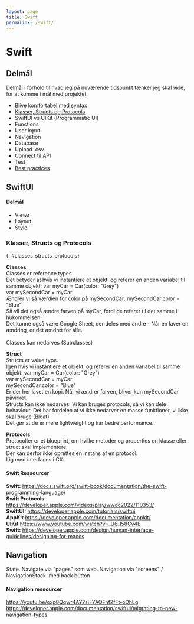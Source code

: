 ```yaml
---
layout: page
title: Swift
permalink: /swift/
---
```

# Swift

## Delmål
<p>Delmål i forhold til hvad jeg på nuværende tidspunkt tænker jeg skal vide, for at komme i mål med projektet</p>
<ul>
    <li>Blive komfortabel med syntax</li>    
    <li><a href="#classes_structs_protocols">Klasser, Structs og Protocols</a></li>
    <li>SwiftUI vs UIKit (Programmatic UI)</li>    
    <li>Functions</li>
    <li>User input</li>
    <li>Navigation</li>
    <li>Database</li>        
    <li>Upload .csv</li>
    <li>Connect til API</li>
    <li>Test</li>
    <li><a href="#best_practices">Best practices</a></li>
</ul>

## SwiftUI
#### Delmål
<ul>
    <li>Views</li>
    <li>Layout</li>
    <li>Style</li>
</ul>

### Klasser, Structs og Protocols
{: #classes_structs_protocols}

<b>Classes</b><br/>
Classes er reference types<br/>
Det betyder at hvis vi instantiere et objekt, og referer en anden variabel til samme objekt:
var myCar = Car(color: "Grey")<br/>
var mySecondCar = myCar<br/>
Ændrer vi så værdien for color på mySecondCar: mySecondCar.color = "Blue"<br/>
Så vil det også ændre farven på myCar, fordi de referer til det samme i hukommelsen.<br/>
Det kunne også være Google Sheet, der deles med andre - Når en laver en ændring, er det ændret for alle.<br/>
<br/>
Classes kan nedarves (Subclasses)

<b>Struct</b><br/>
Structs er value type.<br/>
Igen hvis vi instantiere et objekt, og referer en anden variabel til samme objekt:
var myCar = Car(color: "Grey")<br/>
var mySecondCar = myCar<br/>
mySecondCar.color = "Blue"<br/>
Er der her lavet en kopi. Når vi ændrer farven, bliver kun mySecondCar påvirket.
<br/>
Structs kan ikke nedarves. Vi kan bruges protocols, så vi kan dele behaviour.
Det har fordelen at vi ikke nedarver en masse funktioner, vi ikke skal bruge (Bloat)<br/>
Det gør at de er mere lightweight og har bedre performance.<br/>

<b>Protocols</b><br/>
Protocoller er et blueprint, om hvilke metoder og properties en klasse eller struct skal implementere.<br/>
Der kan derfor ikke oprettes en instans af en protocol.<br/>
Lig med interfaces i C#.<br/>


#### Swift Ressourcer
<b>Swift:</b> https://docs.swift.org/swift-book/documentation/the-swift-programming-language/<br/>
<b>Swift Protocols:</b> https://developer.apple.com/videos/play/wwdc2022/110353/<br/>
<b>SwiftUI:</b> https://developer.apple.com/tutorials/swiftui<br/>
<b>AppKit</b> https://developer.apple.com/documentation/appkit/<br/>
<b>UIKit</b> https://www.youtube.com/watch?v=_U6_l58Cv4E<br/>
<b>Swift:</b> https://developer.apple.com/design/human-interface-guidelines/designing-for-macos<br/>


## Navigation
State.
Navigate via "pages" som web.
Navigation via "screens" / NavigationStack. med back button

#### Navigation ressourcer
https://youtu.be/oxp8Qqwr4AY?si=YAQFnf2fFt-oDhLg
https://developer.apple.com/documentation/swiftui/migrating-to-new-navigation-types